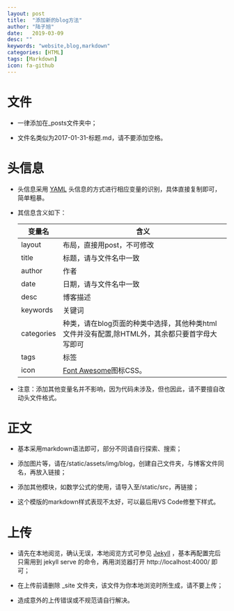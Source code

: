 ```yaml
---
layout: post
title:  "添加新的blog方法"
author: "陆子旭"
date:   2019-03-09
desc: ""
keywords: "website,blog,markdown"
categories: [HTML]
tags: [Markdown]
icon: fa-github
---
```


# 文件

* 一律添加在_posts文件夹中；

* 文件名类似为2017-01-31-标题.md，请不要添加空格。



# 头信息

* 头信息采用 [YAML](http://yaml.org/) 头信息的方式进行相应变量的识别，具体直接复制即可，简单粗暴。

* 其信息含义如下：

  | 变量名     | 含义                                                         |
  | ---------- | ------------------------------------------------------------ |
  | layout     | 布局，直接用post，不可修改                                   |
  | title      | 标题，请与文件名中一致                                       |
  | author     | 作者                                                         |
  | date       | 日期，请与文件名中一致                                       |
  | desc       | 博客描述                                                     |
  | keywords   | 关键词                                                       |
  | categories | 种类，请在blog页面的种类中选择，其他种类html文件并没有配置,除HTML外，其余都只要首字母大写即可   |
  | tags       | 标签                                                         |
  | icon       | [Font Awesome](http://www.yeahzan.com/fa/facss.html)图标CSS。 |

* 注意：添加其他变量名并不影响，因为代码未涉及，但也因此，请不要擅自改动头文件格式。



# 正文

* 基本采用markdown语法即可，部分不同请自行探索、搜索；

* 添加图片等，请在/static/assets/img/blog，创建自己文件夹，与博客文件同名，再放入链接；

* 添加其他模块，如数学公式的使用，请导入至/static/src，再链接；

* 这个模版的markdown样式表现不太好，可以最后用VS Code修整下样式。

# 上传

* 请先在本地阅览，确认无误，本地阅览方式可参见 [Jekyll](https://www.jekyll.com.cn/docs/usage/) ，基本再配置完后只需用到 jekyll serve 的命令，再用浏览器打开 http://localhost:4000/ 即可；

* 在上传前请删除 _site 文件夹，该文件为你本地浏览时所生成，请不要上传；

* 造成意外的上传错误或不规范请自行解决。